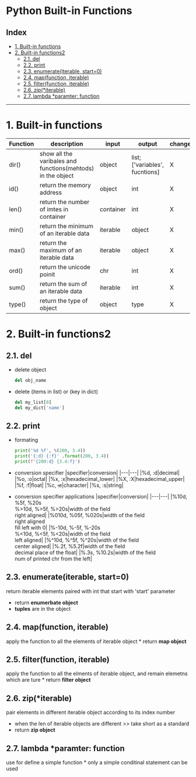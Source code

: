 # Python Built-in Functions

## Index

- [1. Built-in functions](#1-built-in-functions)
- [2. Built-in functions2](#2-built-in-functions2)
  - [2.1. del](#21-del)
  - [2.2. print](#22-print)
  - [2.3. enumerate(iterable, start=0)](#23-enumerate-iterable--start-0-)
  - [2.4. map(function, iterable)](#24-map-function--iterable-)
  - [2.5. filter(function, iterable)](#25-filter-function--iterable-)
  - [2.6. zip(\*iterable)](#26-zip---iterable-)
  - [2.7. lambda \*paramter: function](#27-lambda---paramter--function)

---

# 1. Built-in functions

| Function | description                                                 | input     | output                        | change |
| -------- | ----------------------------------------------------------- | --------- | ----------------------------- | ------ |
| dir()    | show all the varibales and functions(mehtods) in the object | object    | list;['variables', fucntions] | X      |
| id()     | return the memory address                                   | object    | int                           | X      |
| len()    | return the number of imtes in container                     | container | int                           | X      |
| min()    | return the minimum of an iterable data                      | iterable  | object                        | X      |
| max()    | return the maximum of an iterable data                      | iterable  | object                        | X      |
| ord()    | return the unicode poinit                                   | chr       | int                           | X      |
| sum()    | return the sum of an iterable data                          | iterable  | int                           | X      |
| type()   | return the type of object                                   | object    | type                          | X      |

# 2. Built-in functions2

## 2.1. del

- delete object
  ```python
  del obj_name
  ```
- delete (items in list) or (key in dict)

  ```python
  del my_list[0]
  del my_dict['name']
  ```

## 2.2. print

- formating

  ```python
  print('%d %f', %(200, 3.4))
  print('{:d} {:f}' .format(200, 3.4))
  print(f'{200:d} {3.4:f}')
  ```

- conversion specifier
  |specifier|conversion|
  |---|---|
  |%d, :d|decimal|
  |%o, :o|octal|
  |%x, :x|hexadecimal_lower|
  |%X, :X|hexadecimal_upper|
  |%f, :f|float|
  |%c, ~~:c~~|character|
  |%s, :s|string|
- conversion specifier applications
  |specifier|conversion|
  |---|---|
  |%10d, %5f, %20s</br>%>10d, %>5f, %>20s|width of the field</br>right aligned|
  |%010d, %05f, %020s|width of the field</br>right aligned</br>fill left with 0|
  |%-10d, %-5f, %-20s</br>%<10d, %<5f, %<20s|width of the field</br>left aligned|
  |%^10d, %^5f, %^20s|width of the field</br>center aligned|
  |%.2f, %5.2f|width of the field</br>decimal place of the float|
  |%.3s, %10.2s|width of the field</br>num of printed chr from the left|

## 2.3. enumerate(iterable, start=0)

return iterable elements paired with int that start with 'start' parameter

- return **enumerbate object**
- **tuples** are in the object

## 2.4. map(function, iterable)

apply the function to all the elements of iterable object \* return **map object**

## 2.5. filter(function, iterable)

apply the function to all the elments of iterable object, and remain elemetns which are ture \* return **filter object**

## 2.6. zip(\*iterable)

pair elements in different iterable object according to its index number

- when the len of iterable objects are different >> take short as a standard
- return **zip object**

## 2.7. lambda \*paramter: function

use for define a simple function \* only a simple conditinal statement can be used
